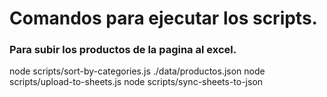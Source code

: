 # Comandos para ejecutar los scripts.
 
### Para subir los productos de la pagina al excel.
node scripts/sort-by-categories.js ./data/productos.json
node scripts/upload-to-sheets.js
node scripts/sync-sheets-to-json